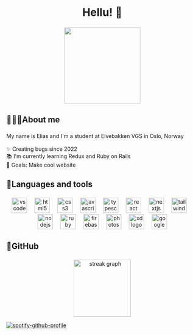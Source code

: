 <h1 align="center">Hellu! 👋</h1>

###

<div align="center">
  <img height="200" src="https://camo.githubusercontent.com/525d444dd9e855d45d5a3c3115b11180ada47ef48ec59b4576d356cddf7c037f/68747470733a2f2f6d656469612e74656e6f722e636f6d2f6c43367335776232705f4d41414141432f786464696e672e676966"  />
</div>

###

<h2 align="left">🧑🏼‍💻About me</h2>

###

<p align="left">My name is Elias and I'm a student at Elvebakken VGS in Oslo, Norway<br><br>✨ Creating bugs since 2022<br>📚 I'm currently learning Redux and Ruby on Rails<br>🎯 Goals: Make cool website</p>

###

<h2 align="left">📝Languages and tools</h2>

###

<div align="center">
  <img src="https://cdn.jsdelivr.net/gh/devicons/devicon/icons/vscode/vscode-original.svg" height="40" alt="vscode logo"  />
  <img width="12" />
  <img src="https://cdn.jsdelivr.net/gh/devicons/devicon/icons/html5/html5-original.svg" height="40" alt="html5 logo"  />
  <img width="12" />
  <img src="https://cdn.jsdelivr.net/gh/devicons/devicon/icons/css3/css3-original.svg" height="40" alt="css3 logo"  />
  <img width="12" />
  <img src="https://cdn.jsdelivr.net/gh/devicons/devicon/icons/javascript/javascript-original.svg" height="40" alt="javascript logo"  />
  <img width="12" />
  <img src="https://cdn.jsdelivr.net/gh/devicons/devicon/icons/typescript/typescript-original.svg" height="40" alt="typescript logo"  />
  <img width="12" />
  <img src="https://cdn.jsdelivr.net/gh/devicons/devicon/icons/react/react-original.svg" height="40" alt="react logo"  />
  <img width="12" />
  <img src="https://cdn.jsdelivr.net/gh/devicons/devicon/icons/nextjs/nextjs-original.svg" height="40" alt="nextjs logo"  />
  <img width="12" />
  <img src="https://cdn.jsdelivr.net/gh/devicons/devicon/icons/tailwindcss/tailwindcss-original-wordmark.svg" height="40" alt="tailwindcss logo"  />
  <img width="12" />
  <img src="https://cdn.jsdelivr.net/gh/devicons/devicon/icons/nodejs/nodejs-original.svg" height="40" alt="nodejs logo"  />
  <img width="12" />
  <img src="https://cdn.jsdelivr.net/gh/devicons/devicon/icons/ruby/ruby-original.svg" height="40" alt="ruby logo"  />
  <img width="12" />
  <img src="https://cdn.jsdelivr.net/gh/devicons/devicon/icons/firebase/firebase-plain.svg" height="40" alt="firebase logo"  />
  <img width="12" />
  <img src="https://cdn.jsdelivr.net/gh/devicons/devicon/icons/photoshop/photoshop-plain.svg" height="40" alt="photoshop logo"  />
  <img width="12" />
  <img src="https://cdn.jsdelivr.net/gh/devicons/devicon/icons/xd/xd-plain.svg" height="40" alt="xd logo"  />
  <img width="12" />
  <img src="https://cdn.jsdelivr.net/gh/devicons/devicon/icons/google/google-original.svg" height="40" alt="google logo"  />
</div>

###

<h2 align="left">🥶GitHub</h2>

###

<div align="center">
  <img src="https://streak-stats.demolab.com?user=mpu69&locale=en&mode=daily&theme=radical&hide_border=false&border_radius=5&date_format=M j[, Y]&order=3" height="150" alt="streak graph"  />
</div>

  [![spotify-github-profile](https://spotify-github-profile.vercel.app/api/view?uid=elias.uran&cover_image=true&theme=default&show_offline=false&background_color=121212&interchange=false&bar_color=53b14f&bar_color_cover=false)](https://github.com/kittinan/spotify-github-profile)

###

